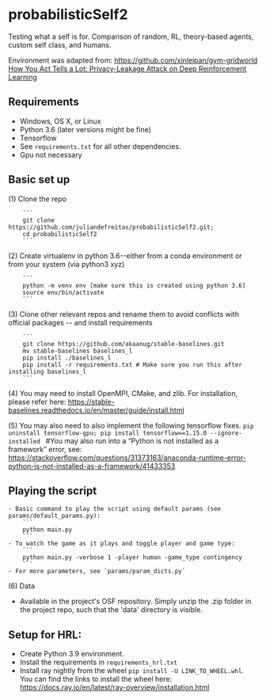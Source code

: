 # probabilisticSelf2

Testing what a self is for. Comparison of random, RL, theory-based agents, custom self class, and humans. 

Environment was adapted from: https://github.com/xinleipan/gym-gridworld
[How You Act Tells a Lot: Privacy-Leakage Attack on Deep Reinforcement Learning](https://arxiv.org/abs/1904.11082)

## Requirements

- Windows, OS X, or Linux 
- Python 3.6 (later versions might be fine)
- Tensorflow
- See `requirements.txt` for all other dependencies. 
- Gpu not necessary

##  Basic set up
(1) Clone the repo

        ```
        git clone https://github.com/juliandefreitas/probabilisticSelf2.git;
        cd probabilisticSelf2
        ```

(2) Create virtualenv in python 3.6--either from a conda environment or from your system (via python3 xyz)

        ```
        python -m venv env [make sure this is created using python 3.6]
        source env/bin/activate
        ```

(3) Clone other relevant repos and rename them to avoid conflicts with official packages -- and install requirements

        ```
        git clone https://github.com/akaanug/stable-baselines.git
        mv stable-baselines baselines_l 
        pip install ./baselines_l
        pip install -r requirements.txt # Make sure you run this after installing baselines_l
        ```
(4) You may need to install OpenMPI, CMake, and zlib. For installation, please refer here: https://stable-baselines.readthedocs.io/en/master/guide/install.html

(5) You may also need to also implement the following tensorflow fixes.
        ```
        pip uninstall tensorflow-gpu;
        pip install tensorflow==1.15.0 --ignore-installed 
        ```
        #You may also run into a “Python is not installed as a framework” error, see: https://stackoverflow.com/questions/31373163/anaconda-runtime-error-python-is-not-installed-as-a-framework/41433353

##  Playing the script 

    - Basic command to play the script using default params (see params/default_params.py):
        ```
        python main.py 
        ```
    - To watch the game as it plays and toggle player and game type:
        ```
        python main.py -verbose 1 -player human -game_type contingency
        ```
    - For more parameters, see `params/param_dicts.py`

(6) Data
- Available in the project's OSF repository. Simply unzip the .zip folder in the project repo, such that the 'data' directory is visible. 


## Setup for HRL:
- Create Python 3.9 environment.
- Install the requirements in `requirements_hrl.txt`
- Install ray nightly from the wheel `pip install -U LINK_TO_WHEEL.whl`. You can find the links to install the wheel here: https://docs.ray.io/en/latest/ray-overview/installation.html